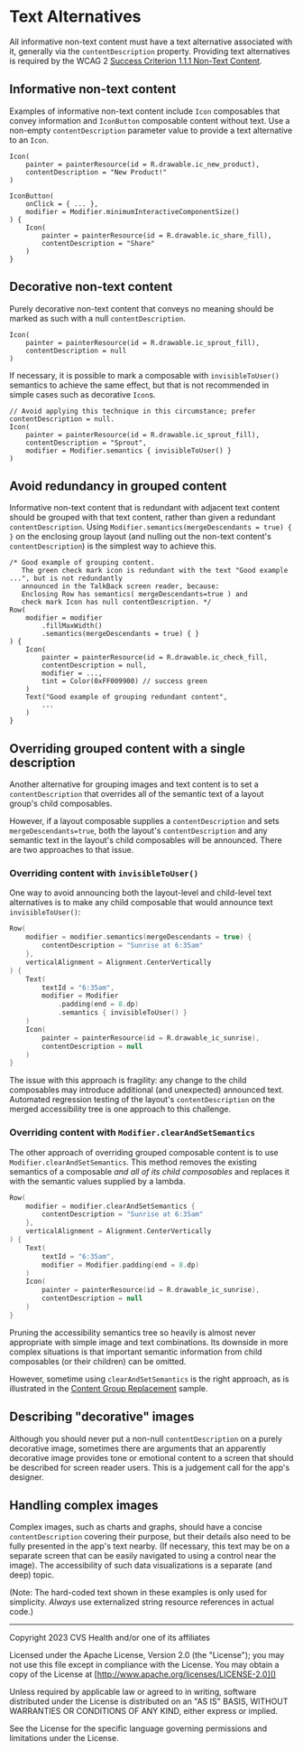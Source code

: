 # Text Alternatives
All informative non-text content must have a text alternative associated with it, generally via the `contentDescription` property. Providing text alternatives is required by the WCAG 2 [Success Criterion 1.1.1 Non-Text Content](https://www.w3.org/TR/WCAG21/#non-text-content).

## Informative non-text content

Examples of informative non-text content include `Icon` composables that convey information and `IconButton` composable content without text. Use a non-empty `contentDescription` parameter value to provide a text alternative to an `Icon`.

```
Icon(
    painter = painterResource(id = R.drawable.ic_new_product),
    contentDescription = "New Product!"
)
```

```
IconButton(
    onClick = { ... },
    modifier = Modifier.minimumInteractiveComponentSize()
) {
    Icon(
        painter = painterResource(id = R.drawable.ic_share_fill),
        contentDescription = "Share"
    )
}
```

## Decorative non-text content

Purely decorative non-text content that conveys no meaning should be marked as such with a null `contentDescription`.

```
Icon(
    painter = painterResource(id = R.drawable.ic_sprout_fill),
    contentDescription = null
)
```

If necessary, it is possible to mark a composable with `invisibleToUser()` semantics to achieve the same effect, but that is not recommended in simple cases such as decorative `Icon`s.

```
// Avoid applying this technique in this circumstance; prefer contentDescription = null.
Icon(
    painter = painterResource(id = R.drawable.ic_sprout_fill),
    contentDescription = "Sprout",
    modifier = Modifier.semantics { invisibleToUser() }
)
```

## Avoid redundancy in grouped content

Informative non-text content that is redundant with adjacent text content should be grouped with that text content, rather than given a redundant `contentDescription`. Using `Modifier.semantics(mergeDescendants = true) { }` on the enclosing group layout (and nulling out the non-text content's `contentDescription`) is the simplest way to achieve this.

```
/* Good example of grouping content. 
   The green check mark icon is redundant with the text "Good example ...", but is not redundantly 
   announced in the TalkBack screen reader, because: 
   Enclosing Row has semantics( mergeDescendants=true ) and 
   check mark Icon has null contentDescription. */
Row(
    modifier = modifier
        .fillMaxWidth()
        .semantics(mergeDescendants = true) { }
) {
    Icon(
        painter = painterResource(id = R.drawable.ic_check_fill,
        contentDescription = null,
        modifier = ...,
        tint = Color(0xFF009900) // success green
    )
    Text("Good example of grouping redundant content",
        ...
    )
}
```

## Overriding grouped content with a single description

Another alternative for grouping images and text content is to set a `contentDescription` that overrides all of the semantic text of a layout group's child composables.

However, if a layout composable supplies a `contentDescription` and sets `mergeDescendants=true`, both the layout's `contentDescription` and any semantic text in the layout's child composables will be announced. There are two approaches to that issue.

### Overriding content with `invisibleToUser()`

One way to avoid announcing both the layout-level and child-level text alternatives is to make any child composable that would announce text `invisibleToUser()`:

```kotlin
Row(
    modifier = modifier.semantics(mergeDescendants = true) {
        contentDescription = "Sunrise at 6:35am" 
    },
    verticalAlignment = Alignment.CenterVertically
) {
    Text(
        textId = "6:35am",
        modifier = Modifier
            .padding(end = 8.dp)
            .semantics { invisibleToUser() }
    )
    Icon(
        painter = painterResource(id = R.drawable_ic_sunrise),
        contentDescription = null
    )
}
```

The issue with this approach is fragility: any change to the child composables may introduce additional (and unexpected) announced text. Automated regression testing of the layout's `contentDescription` on the merged accessibility tree is one approach to this challenge.

### Overriding content with `Modifier.clearAndSetSemantics`

The other approach of overriding grouped composable content is to use `Modifier.clearAndSetSemantics`. This method removes the existing semantics of a composable _and all of its child composables_ and replaces it with the semantic values supplied by a lambda. 

```kotlin
Row(
    modifier = modifier.clearAndSetSemantics {
        contentDescription = "Sunrise at 6:35am" 
    },
    verticalAlignment = Alignment.CenterVertically
) {
    Text(
        textId = "6:35am",
        modifier = Modifier.padding(end = 8.dp)
    )
    Icon(
        painter = painterResource(id = R.drawable_ic_sunrise),
        contentDescription = null
    )
}
```

Pruning the accessibility semantics tree so heavily is almost never appropriate with simple image and text combinations. Its downside in more complex situations is that important semantic information from child composables (or their children) can be omitted. 

However, sometime using `clearAndSetSemantics` is the right approach, as is illustrated in the [Content Group Replacement](./ContentGroupReplacement.md) sample.

## Describing "decorative" images

Although you should never put a non-null `contentDescription` on a purely decorative image, sometimes there are arguments that an apparently decorative image provides tone or emotional content to a screen that should be described for screen reader users. This is a judgement call for the app's designer.

## Handling complex images

Complex images, such as charts and graphs, should have a concise `contentDescription` covering their purpose, but their details also need to be fully presented in the app's text nearby. (If necessary, this text may be on a separate screen that can be easily navigated to using a control near the image). The accessibility of such data visualizations is a separate (and deep) topic.

(Note: The hard-coded text shown in these examples is only used for simplicity. _Always_ use externalized string resource references in actual code.)

----

Copyright 2023 CVS Health and/or one of its affiliates

Licensed under the Apache License, Version 2.0 (the "License");
you may not use this file except in compliance with the License.
You may obtain a copy of the License at
[http://www.apache.org/licenses/LICENSE-2.0]()

Unless required by applicable law or agreed to in writing, software
distributed under the License is distributed on an "AS IS" BASIS,
WITHOUT WARRANTIES OR CONDITIONS OF ANY KIND, either express or implied.

See the License for the specific language governing permissions and
limitations under the License.

